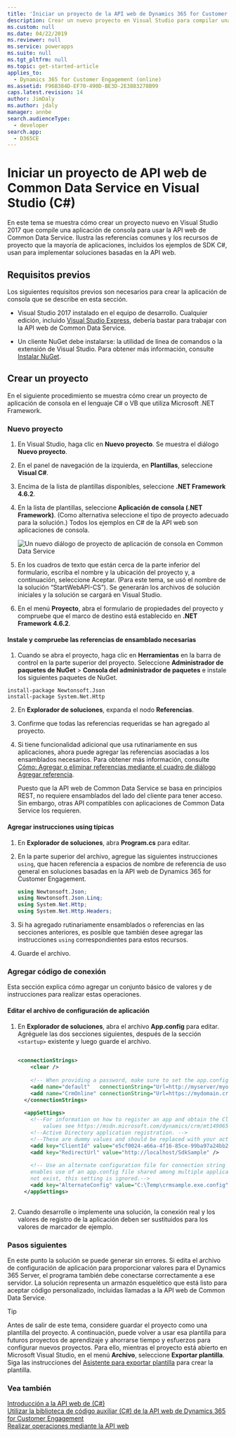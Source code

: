 ```yaml
---
title: 'Iniciar un proyecto de la API web de Dynamics 365 for Customer Engagement en Visual Studio (C#) (Common Data Service)| MicrosoftDocs'
description: Crear un nuevo proyecto en Visual Studio para compilar una aplicación de consola que utilice la API web de Common Data Service
ms.custom: null
ms.date: 04/22/2019
ms.reviewer: null
ms.service: powerapps
ms.suite: null
ms.tgt_pltfrm: null
ms.topic: get-started-article
applies_to:
  - Dynamics 365 for Customer Engagement (online)
ms.assetid: F96B384D-EF70-490D-BE3D-2E3883278B99
caps.latest.revision: 14
author: JimDaly
ms.author: jdaly
manager: annbe
search.audienceType:
  - developer
search.app:
  - D365CE
---
```

# <a name="start-a-common-data-service-web-api-project-in-visual-studio-c"></a>Iniciar un proyecto de API web de Common Data Service en Visual Studio (C#)

En este tema se muestra cómo crear un proyecto nuevo en Visual Studio 2017 que compile una aplicación de consola para usar la API web de Common Data Service. Ilustra las referencias comunes y los recursos de proyecto que la mayoría de aplicaciones, incluidos los ejemplos de SDK C#, usan para implementar soluciones basadas en la API web.  
  
<a name="bkmk_prerequisites"></a>   
## <a name="prerequisites"></a>Requisitos previos  
 Los siguientes requisitos previos son necesarios para crear la aplicación de consola que se describe en esta sección.  
  
- Visual Studio 2017 instalado en el equipo de desarrollo. Cualquier edición, incluido [Visual Studio Express](https://www.visualstudio.com/products/visual-studio-express-vs.aspx), debería bastar para trabajar con la API web de Common Data Service.
  
- Un cliente NuGet debe instalarse: la utilidad de línea de comandos o la extensión de Visual Studio. Para obtener más información, consulte [Instalar NuGet](https://docs.nuget.org/consume/installing-nuget).  
  
<a name="bkmk_createProject"></a>   

## <a name="create-a-project"></a>Crear un proyecto  
En el siguiente procedimiento se muestra cómo crear un proyecto de aplicación de consola en el lenguaje C# o VB que utiliza Microsoft .NET Framework.
  
<a name="bkmk_newProject"></a> 

### <a name="new-project"></a>Nuevo proyecto  
  
1. En Visual Studio, haga clic en **Nuevo proyecto**. Se muestra el diálogo **Nuevo proyecto**.  
  
2. En el panel de navegación de la izquierda, en **Plantillas**, seleccione **Visual C#**.  
  
3. Encima de la lista de plantillas disponibles, seleccione **.NET Framework 4.6.2**.  
  
4. En la lista de plantillas, seleccione **Aplicación de consola (.NET Framework)**. (Como alternativa seleccione el tipo de proyecto adecuado para la solución.) Todos los ejemplos en C# de la API web son aplicaciones de consola.  
  
   ![Un nuevo diálogo de proyecto de aplicación de consola en Common Data Service](media/new-project.PNG "Un nuevo diálogo de proyecto de aplicación de consola en Common Data Service")  
  
5. En los cuadros de texto que están cerca de la parte inferior del formulario, escriba el nombre y la ubicación del proyecto y, a continuación, seleccione Aceptar. (Para este tema, se usó el nombre de la solución “StartWebAPI-CS”). Se generarán los archivos de solución iniciales y la solución se cargará en Visual Studio.  
  
6. En el menú **Proyecto**, abra el formulario de propiedades del proyecto y compruebe que el marco de destino está establecido en **.NET Framework 4.6.2**.  
  
#### <a name="install-and-verify-the-required-assembly-references"></a>Instale y compruebe las referencias de ensamblado necesarias  

1. Cuando se abra el proyecto, haga clic en **Herramientas** en la barra de control en la parte superior del proyecto. Seleccione **Administrador de paquetes de NuGet** > **Consola del administrador de paquetes** e instale los siguientes paquetes de NuGet.

```
install-package Newtonsoft.Json
install-package System.Net.Http
```
2. En **Explorador de soluciones**, expanda el nodo **Referencias**.  
  
3. Confirme que todas las referencias requeridas se han agregado al proyecto.  
  
4. Si tiene funcionalidad adicional que usa rutinariamente en sus aplicaciones, ahora puede agregar las referencias asociadas a los ensamblados necesarios. Para obtener más información, consulte [Cómo: Agregar o eliminar referencias mediante el cuadro de diálogo Agregar referencia](https://msdn.microsoft.com/library/wkze6zky.aspx).  
  
   Puesto que la API web de Common Data Service se basa en principios REST, no requiere ensamblados del lado del cliente para tener acceso.  Sin embargo, otras API compatibles con aplicaciones de Common Data Service los requieren.
  
#### <a name="add-typical-using-statements"></a>Agregar instrucciones using típicas  
  
1.  En **Explorador de soluciones**, abra **Program.cs** para editar.  
  
2.  En la parte superior del archivo, agregue las siguientes instrucciones `using`, que hacen referencia a espacios de nombre de referencia de uso general en soluciones basadas en la API web de Dynamics 365 for Customer Engagement.  
  
    ```csharp
    using Newtonsoft.Json;  
    using Newtonsoft.Json.Linq;  
    using System.Net.Http;  
    using System.Net.Http.Headers;
    ```  
  
3.  Si ha agregado rutinariamente ensamblados o referencias en las secciones anteriores, es posible que también desee agregar las instrucciones `using` correspondientes para estos recursos.  
  
4.  Guarde el archivo.  
  
<a name="bkmk_addConnectionCode"></a>
 
### <a name="add-connection-code"></a>Agregar código de conexión

Esta sección explica cómo agregar un conjunto básico de valores y de instrucciones para realizar estas operaciones.  
  
#### <a name="edit-the-application-configuration-file"></a>Editar el archivo de configuración de aplicación
  
1.  En **Explorador de soluciones**, abra el archivo **App.config** para editar.  Agréguele las dos secciones siguientes, después de la sección `<startup>` existente y luego guarde el archivo.  
  
    ```xml  
  
    <connectionStrings>  
        <clear />  
  
        <!-- When providing a password, make sure to set the app.config file's security so that only you can read it. -->  
        <add name="default"   connectionString="Url=http://myserver/myorg/; Username=name; Password=password; Domain=domain" />  
        <add name="CrmOnline" connectionString="Url=https://mydomain.crm.dynamics.com/; Username=someone@mydomain.onmicrosoft.com; Password=password" />  
      </connectionStrings>  
  
      <appSettings>  
        <!--For information on how to register an app and obtain the ClientId and RedirectUrl  
            values see https://msdn.microsoft.com/dynamics/crm/mt149065 -->  
        <!--Active Directory application registration. -->  
        <!--These are dummy values and should be replaced with your actual app registration values.-->  
        <add key="ClientId" value="e5cf0024-a66a-4f16-85ce-99ba97a24bb2" />  
        <add key="RedirectUrl" value="http://localhost/SdkSample" />  
  
        <!-- Use an alternate configuration file for connection string and setting values. This optional setting  
        enables use of an app.config file shared among multiple applications. If the specified file does  
        not exist, this setting is ignored.-->  
        <add key="AlternateConfig" value="C:\Temp\crmsample.exe.config"/>  
      </appSettings>  
  
    ```  
  
2.  Cuando desarrolle o implemente una solución, la conexión real y los valores de registro de la aplicación deben ser sustituidos para los valores de marcador de ejemplo.  
  
### <a name="next-steps"></a>Pasos siguientes

 En este punto la solución se puede generar sin errores. Si edita el archivo de configuración de aplicación para proporcionar valores para el Dynamics 365 Server, el programa también debe conectarse correctamente a ese servidor. La solución representa un armazón esquelético que está listo para aceptar código personalizado, incluidas llamadas a la API web de Common Data Service.  
  
> [!TIP]
>  Antes de salir de este tema, considere guardar el proyecto como una plantilla del proyecto. A continuación, puede volver a usar esa plantilla para futuros proyectos de aprendizaje y ahorrarse tiempo y esfuerzos para configurar nuevos proyectos. Para ello, mientras el proyecto está abierto en Microsoft Visual Studio, en el menú **Archivo**, seleccione **Exportar plantilla**. Siga las instrucciones del [Asistente para exportar plantilla](https://msdn.microsoft.com/library/xkh1wxd8.aspx) para crear la plantilla.  
  
### <a name="see-also"></a>Vea también

 [Introducción a la API web de (C#)](get-started-dynamics-365-web-api-csharp.md)   
 [Utilizar la biblioteca de código auxiliar (C#) de la API web de Dynamics 365 for Customer Engagement](use-microsoft-dynamics-365-web-api-helper-library-csharp.md)   
 [Realizar operaciones mediante la API web](perform-operations-web-api.md)